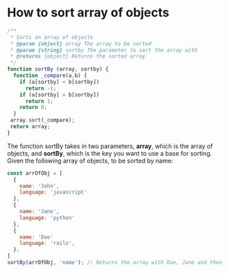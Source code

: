 
# How to sort array of objects

```javascript
/**
 * Sorts an array of objects
 * @param {object} array The array to be sorted
 * @param {string} sortby The parameter to sort the array with
 * @returns {object} Returns the sorted array
 */
function sortBy (array, sortby) {
  function _compare(a,b) {
    if (a[sortby] < b[sortby])
      return -1;
    if (a[sortby] > b[sortby])
      return 1;
    return 0;
  }
 array.sort(_compare);
 return array;
}
```

The function sortBy takes in two parameters, **array**, which is the array of objects, and **sortBy**, which is the key you want to use a base for sorting. Given the following array of objects, to be sorted by name:

```javascript
const arrOfObj = [
  {
    name: 'John',
    language: 'javascript'
  },
  {
    name: 'Jane',
    language: 'python'
  },
  {
    name: 'Doe'
    language: 'rails',
  },
]
sortBy(arrOfObj, 'name'); // Returns the array with Doe, Jane and then John
```

